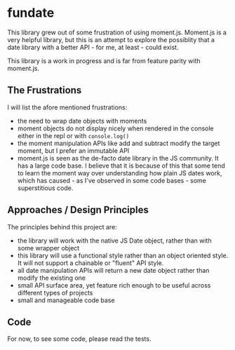 # fundate

This library grew out of some frustration of using moment.js. Moment.js is a very helpful library, but this is an attempt to explore the possiblity that a date library with a better API - for me, at least - could exist.

This library is a work in progress and is far from feature parity with moment.js.

## The Frustrations

I will list the afore mentioned frustrations:

* the need to wrap date objects with moments
* moment objects do not display nicely when rendered in the console either in the repl or with `console.log()`
* the moment manipulation APIs like add and subtract modify the target moment, but I prefer an immutable API
* moment.js is seen as the de-facto date library in the JS community. It has a large code base. I believe that it is because of this that some tend to learn the moment way over understanding how plain JS dates work, which has caused - as I've observed in some code bases - some superstitious code.

## Approaches / Design Principles

The principles behind this project are:

* the library will work with the native JS Date object, rather than with some wrapper object
* this library will use a functional style rather than an object oriented style. It will not support a chainable or "fluent" API style.
* all date manipulation APIs will return a new date object rather than modify the existing one
* small API surface area, yet feature rich enough to be useful across different types of projects
* small and manageable code base

## Code

For now, to see some code, please read the tests.

